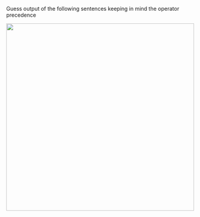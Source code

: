 Guess output of the following sentences keeping in mind the operator precedence

<img src='https://github.com/McLarenCollege/foundations_public/raw/main/images/numerical-expressions-simple-2.png' width=500 />
